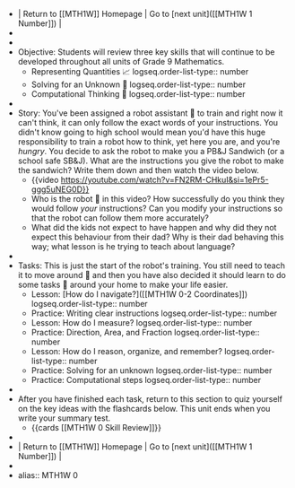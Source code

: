 - | Return to [[MTH1W]] Homepage | Go to [next unit]([[MTH1W 1 Number]]) |
-
-
- Objective:  Students will review three key skills that will continue to be developed throughout all units of Grade 9 Mathematics.
	- Representing Quantities 📈
	  logseq.order-list-type:: number
	- Solving for an Unknown 🟰
	  logseq.order-list-type:: number
	- Computational Thinking 🧮
	  logseq.order-list-type:: number
-
- Story:  You've been assigned a robot assistant 🤖 to train and right now it can't think, it can only follow the exact words of your instructions. You didn't know going to high school would mean you'd have this huge responsibility to train a robot how to think, yet here you are, and you're *hungry*. You decide to ask the robot to make you a PB&J Sandwich (or a school safe SB&J). What are the instructions you give the robot to make the sandwich? Write them down and then watch the video below.
	- {{video https://youtube.com/watch?v=FN2RM-CHkuI&si=1ePr5-ggg5uNEG0D}}
	- Who is the robot 🤖 in this video? How successfully do you think they would follow *your* instructions? Can you modify your instructions so that the robot can follow them more accurately?
	- What did the kids not expect to have happen and why did they not expect this behaviour from their dad? Why is their dad behaving this way; what lesson is he trying to teach about language?
-
- Tasks:  This is just the start of the robot's training. You still need to teach it to move around 🦿 and then you have also decided it should learn to do some tasks 🦾 around your home to make your life easier.
	- Lesson:  [How do I navigate?]([[MTH1W 0-2 Coordinates]])
	  logseq.order-list-type:: number
	- Practice:  Writing clear instructions
	  logseq.order-list-type:: number
	- Lesson:  How do I measure?
	  logseq.order-list-type:: number
	- Practice:  Direction, Area, and Fraction
	  logseq.order-list-type:: number
	- Lesson:  How do I reason, organize, and remember?
	  logseq.order-list-type:: number
	- Practice:  Solving for an unknown
	  logseq.order-list-type:: number
	- Practice:  Computational steps
	  logseq.order-list-type:: number
-
- After you have finished each task, return to this section to quiz yourself on the key ideas with the flashcards below. This unit ends when you write your summary test.
	- {{cards [[MTH1W 0 Skill Review]]}}
-
- | Return to [[MTH1W]] Homepage | Go to [next unit]([[MTH1W 1 Number]]) |
-
- alias:: MTH1W 0